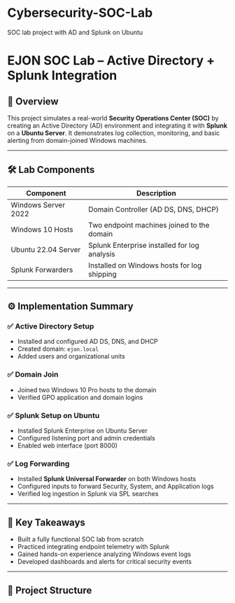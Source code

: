 # Cybersecurity-SOC-Lab
 SOC lab project with AD and Splunk on Ubuntu

# EJON SOC Lab – Active Directory + Splunk Integration

## 🧠 Overview

This project simulates a real-world **Security Operations Center (SOC)** by creating an Active Directory (AD) environment and integrating it with **Splunk** on a **Ubuntu Server**. It demonstrates log collection, monitoring, and basic alerting from domain-joined Windows machines.

---

## 🛠️ Lab Components

| Component           | Description                                  |
|---------------------|----------------------------------------------|
| Windows Server 2022 | Domain Controller (AD DS, DNS, DHCP)         |
| Windows 10 Hosts    | Two endpoint machines joined to the domain   |
| Ubuntu 22.04 Server | Splunk Enterprise installed for log analysis |
| Splunk Forwarders   | Installed on Windows hosts for log shipping  |

---

## ⚙️ Implementation Summary

### ✅ Active Directory Setup
- Installed and configured AD DS, DNS, and DHCP
- Created domain: `ejon.local`
- Added users and organizational units

### ✅ Domain Join
- Joined two Windows 10 Pro hosts to the domain
- Verified GPO application and domain logins

### ✅ Splunk Setup on Ubuntu
- Installed Splunk Enterprise on Ubuntu Server
- Configured listening port and admin credentials
- Enabled web interface (port 8000)

### ✅ Log Forwarding
- Installed **Splunk Universal Forwarder** on both Windows hosts
- Configured inputs to forward Security, System, and Application logs
- Verified log ingestion in Splunk via SPL searches

---

## 🧠 Key Takeaways

- Built a fully functional SOC lab from scratch
- Practiced integrating endpoint telemetry with Splunk
- Gained hands-on experience analyzing Windows event logs
- Developed dashboards and alerts for critical security events

---

## 📁 Project Structure




